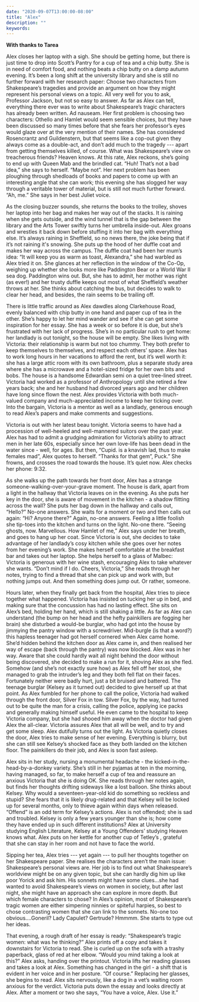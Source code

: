 ```yaml
---
date: "2020-09-07T13:00:00-08:00"
title: "Alex"
description: ""
keywords:
---
```


**With thanks to Tarea**

Alex closes her laptop with a sigh. She should be getting home, but there is just time to drop into
Scott’s Pantry for a cup of tea and a chip butty. She is in need of comfort food, and nothing beats
a chip butty on a damp autumn evening. It’s been a long shift at the university library and she is
still no further forward with her research paper: Choose two characters from Shakespeare’s tragedies
and provide an argument on how they might represent his personal views on a topic. All very well for
you to ask, Professor Jackson, but not so easy to answer. As far as Alex can tell, everything there
ever was to write about Shakespeare’s tragic characters has already been written. Ad nauseam. Her
first problem is choosing two characters: Othello and Hamlet would seem sensible choices, but they
have been discussed so many times before that she fears her professor’s eyes would glaze over at the
very mention of their names. She has considered Rosencrantz and Guildenstern, but that seems like a
cop-out given they always come as a double-act, and don’t add much to the tragedy --- apart from
getting themselves killed, of course. What was Shakespeare’s view on treacherous friends? Heaven
knows. At this rate, Alex reckons, she’s going to end up with Queen Mab and the brindled cat. “Huh!
That’s not a bad idea,” she says to herself. “Maybe not”. Her next problem has been ploughing
through shedloads of books and papers to come up with an interesting angle that she can work; this
evening she has slogged her way through a veritable tower of material, but is still not much further
forward. “Ah, me.” She says in her best Juliet voice.

As the closing buzzer sounds, she returns the books to the trolley, shoves her laptop into her bag
and makes her way out of the stacks. It is raining when she gets outside, and the wind tunnel that
is the gap between the library and the Arts Tower swiftly turns her umbrella inside-out. Alex groans
and wrestles it back down before stuffing it into her bag with everything else. It’s always raining
in Sheffield, so no news there, the joke being that if it’s not raining it's snowing. She puts up
the hood of her duffle coat and makes her way across the campus. The duffle coat had been her mum’s
idea: “It will keep you as warm as toast, Alexandra,” she had warbled as Alex tried it on. She
glances at her reflection in the window of the Co-Op, weighing up whether she looks more like
Paddington Bear or a World War II sea dog. Paddington wins out. But, she has to admit, her mother
was right (as ever!) and her trusty duffle keeps out most of what Sheffield’s weather throws at
her. She thinks about catching the bus, but decides to walk to clear her head, and besides, the rain
seems to be trailing off.

There is little traffic around as Alex dawdles along Clarkehouse Road, evenly balanced with chip
butty in one hand and paper cup of tea in the other. She’s happy to let her mind wander and see if
she can get some inspiration for her essay. She has a week or so before it is due, but she’s
frustrated with her lack of progress. She’s in no particular rush to get home: her landlady is out
tonight, so the house will be empty. She likes living with Victoria: their relationship is warm but
not too chummy. They both prefer to keep themselves to themselves, and respect each others’
space. Alex has to work long hours in her vacations to afford the rent, but it’s well worth it: she
has a large attic room with its own bathroom, plus a separate study area where she has a microwave
and a hotel-sized fridge for her own bits and bobs. The house is a handsome Edwardian semi on a
quiet tree-lined street. Victoria had worked as a professor of Anthropology until she retired a few
years back; she and her husband had divorced years ago and her children have long since flown the
nest. Alex provides Victoria with both much-valued company and much-appreciated income to keep her
ticking over. Into the bargain, Victoria is a mentor as well as a landlady, generous enough to read
Alex’s papers and make comments and suggestions.

Victoria is out with her latest beau tonight. Victoria seems to have had a procession of well-heeled
and well-mannered suitors over the past year. Alex has had to admit a grudging admiration for
Victoria’s ability to attract men in her late 60s, especially since her own love-life has been dead
in the water since - well, for ages. But then, “Cupid. is a knavish lad, thus to make females mad”,
Alex quotes to herself. “Thanks for that gem”, Puck.” She frowns, and crosses the road towards the
house. It’s quiet now. Alex checks her phone: 9:32.

As she walks up the path towards her front door, Alex has a strange someone-walking-over-your-grave
moment. The house is dark, apart from a light in the hallway that Victoria leaves on in the
evening. As she puts her key in the door, she is aware of movement in the kitchen - a shadow
flitting across the wall?  She puts her bag down in the hallway and calls out, “Hello?” No-one
answers. She waits for a moment or two and then calls out again: “Hi? Anyone there?” Again, no-one
answers. Feeling a little foolish she tip-toes into the kitchen and turns on the light. No-one
there. “Seeing ghosts, now. Marvellous. How Hamlet of me,” Alex says under her breath, and goes to
hang up her coat. Since Victoria is out, she decides to take advantage of her landlady’s cosy
kitchen while she goes over her notes from her evening’s work. She makes herself comfortable at the
breakfast bar and takes out her laptop. She helps herself to a glass of Malbec: Victoria is generous
with her wine stash, encouraging Alex to take whatever she wants. “Don’t mind if I do. Cheers,
Victoria,” She reads through her notes, trying to find a thread that she can pick up and work with,
but nothing jumps out. And then something does jump out. Or rather, someone.

Hours later, when they finally get back from the hospital, Alex tries to piece together what
happened. Victoria has insisted on tucking her up in bed, and making sure that the concussion has
had no lasting effect. She sits on Alex’s bed, holding her hand, which is still shaking a little. As
far as Alex can understand (the bump on her head and the hefty painkillers are fogging her brain)
she disturbed a would-be burglar, who had got into the house by jimmying the pantry window with a
screwdriver. Mid-burgle (is that a word?) this hapless teenager had got herself cornered when Alex
came home. She’d hidden behind the kitchen door as Alex came in, and then realised her way of escape
(back through the pantry) was now blocked. Alex was in her way. Aware that she could hardly wait all
night behind the door without being discovered, she decided to make a run for it, shoving Alex as
she fled. Somehow (and she’s not exactly sure how) as Alex fell off her stool, she managed to grab
the intruder’s leg and they both fell flat on their faces. Fortunately neither were badly hurt, just
a bit bruised and battered. The teenage burglar (Kelsey as it turned out) decided to give herself up
at that point. As Alex fumbled for her phone to call the police, Victoria had walked through the
front door, Silver Fox in tow. Silver Fox, by the way, had turned out to be quite the man for a
crisis, calling the police, applying ice packs and generally making himself useful. He even came to
the hospital to keep Victoria company, but she had shooed him away when the doctor had given Alex
the all-clear. Victoria assures Alex that all will be well, and to try and get some sleep. Alex
dutifully turns out the light. As Victoria quietly closes the door, Alex tries to make sense of her
evening. Everything is blurry, but she can still see Kelsey’s shocked face as they both landed on
the kitchen floor. The painkillers do their job, and Alex is soon fast asleep.

Alex sits in her study, nursing a monumental headache - the kicked-in-the-head-by-a-donkey
variety. She’s still in her pyjamas at ten in the morning, having managed, so far, to make herself a
cup of tea and reassure an anxious Victoria that she is doing OK. She reads through her notes again,
but finds her thoughts drifting sideways like a lost balloon. She thinks about Kelsey. Why would a
seventeen-year-old kid do something so reckless and stupid? She fears that it is likely drug-related
and that Kelsey will be locked up for several months, only to thieve again within days when
released. “Offend” is an odd term for Kelsey’s actions. Alex is not offended; she is sad and
troubled. Kelsey is only a few years younger than she is; how come they have ended up in such
different institutions? Alex at University studying English Literature, Kelsey at a Young Offenders’
studying Heaven knows what. Alex puts on her kettle for another cup of Tetley’s , grateful that she
can stay in her room and not have to face the world.

Sipping her tea, Alex tries --- yet again --- to pull her thoughts together on her Shakespeare
paper. She realises the characters aren’t the main issue: Shakespeare’s personal views are. Her job
is to find out what Shakespeare’s worldview might be on any given topic, but she can hardly dig him
up like poor Yorick and ask him. His sonnets might have some clues…she had wanted to avoid
Shakespeare’s views on women in society, but after last night, she might have an approach she can
explore in more depth. But which female characters to chose? In Alex’s opinion, most of
Shakespeare’s tragic women are either simpering ninnies or spiteful harpies, so best to chose
contrasting women that she can link to the sonnets. No-one too obvious….Goneril? Lady Capulet?
Gertrude? Hmmmm. She starts to type out her ideas.

That evening, a rough draft of her essay is ready: “Shakespeare’s tragic women: what was he
thinking?” Alex prints off a copy and takes it downstairs for Victoria to read. She is curled up on
the sofa with a trashy paperback, glass of red at her elbow. “Would you mind taking a look at this?”
Alex asks, handing over the printout. Victoria lifts her reading glasses and takes a look at
Alex. Something has changed in the girl - a shift that is evident in her voice and in her
posture. “Of course.” Replacing her glasses, she begins to read. Alex sits nervously, like a dog in
a vet’s waiting room anxious for the verdict. Victoria puts down the essay and looks directly at
Alex. After a moment or two she says, “You have a voice, Alex. Use it.”
